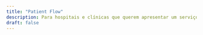 ```yaml
---
title: "Patient Flow"
description: Para hospitais e clínicas que querem apresentar um serviço financeiramente viável, mas de elevada qualidade.
draft: false
---
```


